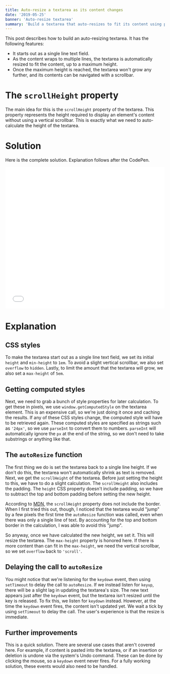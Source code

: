 ```yaml
---
title: Auto-resize a textarea as its content changes
date: '2019-05-25'
banner: 'Auto-resize textarea'
summary: 'Build a textarea that auto-resizes to fit its content using pure JavaScript.'
---
```

This post describes how to build an auto-resizing textarea. It has the following features:

- It starts out as a single line text field.
- As the content wraps to multiple lines, the textarea is automatically resized to fit the content, up to a maximum height.
- Once the maximum height is reached, the textarea won't grow any further, and its contents can be navigated with a scrollbar.

# The `scrollHeight` property

The main idea for this is the `scrollHeight` property of the textarea. This property represents the height required to display an element's content without using a vertical scrollbar. This is exactly what we need to auto-calculate the height of the textarea.

# Solution

Here is the complete solution. Explanation follows after the CodePen.

<iframe height="448" style="width: 100%;" scrolling="no" title="Auto-resizing textarea" src="//codepen.io/thinksInCode/embed/rgvwey/?height=448&theme-id=light&default-tab=js" frameborder="no" allowtransparency="true" allowfullscreen="true">
  See the Pen <a href='https://codepen.io/thinksInCode/pen/rgvwey/'>Auto-resizing textarea</a> by Joe Attardi
  (<a href='https://codepen.io/thinksInCode'>@thinksInCode</a>) on <a href='https://codepen.io'>CodePen</a>.
</iframe>

# Explanation

## CSS styles

To make the textarea start out as a single line text field, we set its initial `height` and `min-height` to `1em`. To avoid a slight vertical scrollbar, we also set `overflow` to `hidden`. Lastly, to limit the amount that the textarea will grow, we also set a `max-height` of `5em`.

## Getting computed styles

Next, we need to grab a bunch of style properties for later calculation. To get these in pixels, we use `window.getComputedStyle` on the textarea element. This is an expensive call, so we're just doing it once and caching the results. If any of these CSS styles change, the computed style will have to be retrieved again. These computed styles are specified as strings such as `'24px'`, so we use `parseInt` to convert them to numbers. `parseInt` will automatically ignore the `px` at the end of the string, so we don't need to take substrings or anything like that.

## The `autoResize` function

The first thing we do is set the textarea back to a single line height. If we don't do this, the textarea won't automatically shrink as text is removed. Next, we get the `scrollHeight` of the textarea. Before just setting the height to this, we have to do a slight calculation. The `scrollHeight` also includes the padding. The `height` CSS property doesn't include padding, so we have to subtract the top and bottom padding before setting the new height.

According to [MDN](https://developer.mozilla.org/en-US/docs/Web/API/Element/scrollHeight), the `scrollHeight` property does not include the border. When I first tried this out, though, I noticed that the textarea would "jump" by a few pixels the first time the `autoResize` function was called, even when there was only a single line of text. By accounting for the top and bottom border in the calculation, I was able to avoid this "jump".

So anyway, once we have calculated the new height, we set it. This will resize the textarea. The `max-height` property is honored here. If there is more content than can fit in the `max-height`, we need the vertical scrollbar, so we set `overflow` back to `'scroll'`.

## Delaying the call to `autoResize`

You might notice that we're listening for the `keydown` event, then using `setTimeout` to delay the call to `autoResize`. If we instead listen for `keyup`, there will be a slight lag in updating the textarea's size. The new text appears just after the `keydown` event, but the textarea isn't resized until the key is released. To fix this, we listen for `keydown` instead. However, at the time the `keydown` event fires, the content isn't updated yet. We wait a tick by using `setTimeout` to delay the call. The user's experience is that the resize is immediate.

## Further improvements

This is a quick solution. There are several use cases that aren't covered here. For example, if content is pasted into the textarea, or if an insertion or deletion is undone via the system's Undo command. These can be done by clicking the mouse, so a `keydown` event never fires. For a fully working solution, these events would also need to be handled.
